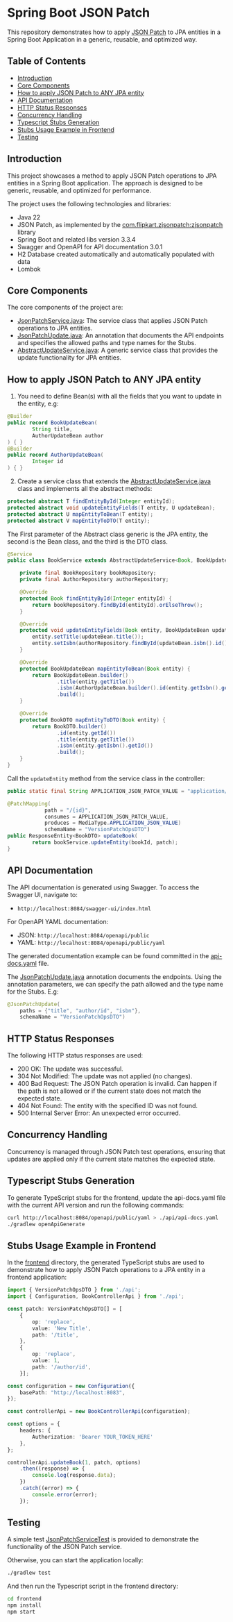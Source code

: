 # Spring Boot JSON Patch

This repository demonstrates how to apply 
[JSON Patch](https://datatracker.ietf.org/doc/html/rfc6902) to JPA entities in a Spring Boot Application 
in a generic, reusable, and optimized way.

## Table of Contents
- [Introduction](#introduction)
- [Core Components](#core-components)
- [How to apply JSON Patch to ANY JPA entity](#how-to-apply-json-patch-to-any-jpa-entity)
- [API Documentation](#api-documentation)
- [HTTP Status Responses](#http-status-responses)
- [Concurrency Handling](#concurrency-handling)
- [Typescript Stubs Generation](#typescript-stubs-generation)
- [Stubs Usage Example in Frontend](#stubs-usage-example-in-frontend)
- [Testing](#testing)

## Introduction
This project showcases a method to apply JSON Patch operations to JPA entities in a Spring Boot application. 
The approach is designed to be generic, reusable, and optimized for performance.

The project uses the following technologies and libraries:
- Java 22
- JSON Patch, as implemented by the [com.flipkart.zjsonpatch:zjsonpatch](https://github.com/flipkart-incubator/zjsonpatch) library
- Spring Boot and related libs version 3.3.4
- Swagger and OpenAPI for API documentation 3.0.1
- H2 Database created automatically and automatically populated with data
- Lombok

## Core Components
The core components of the project are:
- [JsonPatchService.java](src/main/java/gae/piaz/jsonpatch/service/core/JsonPatchService.java): The service class that applies JSON Patch operations to JPA entities.
- [JsonPatchUpdate.java](src/main/java/gae/piaz/jsonpatch/service/core/JsonPatchUpdate.java): An annotation that documents the API endpoints and specifies the allowed paths and type names for the Stubs.
- [AbstractUpdateService.java](src/main/java/gae/piaz/jsonpatch/service/core/AbstractUpdateService.java): A generic service class that provides the update functionality for JPA entities.

## How to apply JSON Patch to ANY JPA entity
1) You need to define Bean(s) with all the fields that you want to update in the entity, e.g: 
```java
@Builder
public record BookUpdateBean(
        String title,
        AuthorUpdateBean author
) { }
@Builder
public record AuthorUpdateBean(
        Integer id
) { }
```

2) Create a service class that extends the [AbstractUpdateService.java](src/main/java/gae/piaz/jsonpatch/service/core/AbstractUpdateService.java) class and implements all the abstract methods:
```java
protected abstract T findEntityById(Integer entityId);
protected abstract void updateEntityFields(T entity, U updateBean);
protected abstract U mapEntityToBean(T entity);
protected abstract V mapEntityToDTO(T entity);
```
The First parameter of the Abstract class generic is the JPA entity, the second is the Bean class, and the third is the DTO class.

```java
@Service
public class BookService extends AbstractUpdateService<Book, BookUpdateBean, BookDTO> {

    private final BookRepository bookRepository;
    private final AuthorRepository authorRepository;

    @Override
    protected Book findEntityById(Integer entityId) {
        return bookRepository.findById(entityId).orElseThrow();
    }

    @Override
    protected void updateEntityFields(Book entity, BookUpdateBean updateBean) {
        entity.setTitle(updateBean.title());
        entity.setIsbn(authorRepository.findById(updateBean.isbn().id()).orElseThrow());
    }

    @Override
    protected BookUpdateBean mapEntityToBean(Book entity) {
        return BookUpdateBean.builder()
                .title(entity.getTitle())
                .isbn(AuthorUpdateBean.builder().id(entity.getIsbn().getId()).build())
                .build();
    }

    @Override
    protected BookDTO mapEntityToDTO(Book entity) {
        return BookDTO.builder()
                .id(entity.getId())
                .title(entity.getTitle())
                .isbn(entity.getIsbn().getId())
                .build();
    }
}
```

Call the `updateEntity` method from the service class in the controller:

```java
public static final String APPLICATION_JSON_PATCH_VALUE = "application/json-patch+json";

@PatchMapping(
            path = "/{id}",
            consumes = APPLICATION_JSON_PATCH_VALUE,
            produces = MediaType.APPLICATION_JSON_VALUE)
            schemaName = "VersionPatchOpsDTO")
public ResponseEntity<BookDTO> updateBook(
        return bookService.updateEntity(bookId, patch);
}
```

## API Documentation
The API documentation is generated using Swagger. To access the Swagger UI, navigate to:
- `http://localhost:8084/swagger-ui/index.html`

For OpenAPI YAML documentation:
- JSON: `http://localhost:8084/openapi/public`
- YAML: `http://localhost:8084/openapi/public/yaml`

The generated documentation example can be found committed in the [api-docs.yaml](api/api-docs.yaml) file.

The [JsonPatchUpdate.java](src/main/java/gae/piaz/jsonpatch/annotation/JsonPatchUpdate.java) annotation documents the endpoints.
Using the annotation parameters, we can specify the path allowed and the type name for the Stubs.
E.g:

```java
@JsonPatchUpdate(
    paths = {"title", "author/id", "isbn"},
    schemaName = "VersionPatchOpsDTO")
```

## HTTP Status Responses
The following HTTP status responses are used:
- 200 OK: The update was successful.
- 304 Not Modified: The update was not applied (no changes).
- 400 Bad Request: The JSON Patch operation is invalid. Can happen if the path is not allowed or if the current state does not match the expected state.
- 404 Not Found: The entity with the specified ID was not found.
- 500 Internal Server Error: An unexpected error occurred.

## Concurrency Handling
Concurrency is managed through JSON Patch test operations, ensuring that updates are applied only if the current state matches the expected state.

## Typescript Stubs Generation
To generate TypeScript stubs for the frontend, update the api-docs.yaml file with the current API version and run the following commands:

```bash
curl http://localhost:8084/openapi/public/yaml > ./api/api-docs.yaml
./gradlew openApiGenerate
```

## Stubs Usage Example in Frontend

In the [frontend](frontend) directory, the generated TypeScript stubs are used to demonstrate how to apply JSON Patch operations to a JPA entity in a frontend application:

```typescript
import { VersionPatchOpsDTO } from './api';
import { Configuration, BookControllerApi } from './api';

const patch: VersionPatchOpsDTO[] = [
    {
        op: 'replace',
        value: 'New Title',
        path: '/title',
    },
    {
        op: 'replace',
        value: 1,
        path: '/author/id',
    }];

const configuration = new Configuration({
    basePath: "http://localhost:8083",
});

const controllerApi = new BookControllerApi(configuration);

const options = {
    headers: {
        Authorization: 'Bearer YOUR_TOKEN_HERE'
    },
};

controllerApi.updateBook(1, patch, options)
    .then((response) => {
        console.log(response.data);
    })
    .catch((error) => {
        console.error(error);
    });
```

## Testing
A simple test [JsonPatchServiceTest](src/test/java/gae/piaz/jsonpatch/JsonPatchApplicationTests.java) 
is provided to demonstrate the functionality of the JSON Patch service.

Otherwise, you can start the application locally:

```bash
./gradlew test
```

And then run the Typescript script in the frontend directory:

```bash
cd frontend
npm install
npm start
```